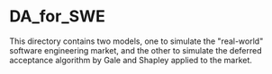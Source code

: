 # DA_for_SWE
This directory contains two models, one to simulate the "real-world" software engineering market, and the other to simulate the deferred acceptance algorithm by Gale and Shapley applied to the market.
